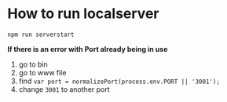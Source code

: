 # How to run localserver

`npm run serverstart`

**If there is an error with Port already being in use**
1. go to bin
2. go to www file
3. find `var port = normalizePort(process.env.PORT || '3001');` 
4. change ```3001``` to another port
